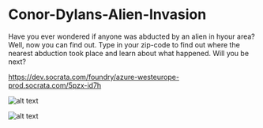 # Conor-Dylans-Alien-Invasion

Have you ever wondered if anyone was abducted by an alien in hyour area? Well, now you can find out. Type in your zip-code to find out where the nearest abduction took place and learn about what happened. Will you be next?

https://dev.socrata.com/foundry/azure-westeurope-prod.socrata.com/5pzx-id7h


![alt text](https://imgur.com/a/xp0oQ0J)

![alt text](https://imgur.com/a/gUZG3Q2)
